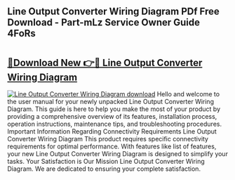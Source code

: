 ## Line Output Converter Wiring Diagram PDf Free Download - Part-mLz Service Owner Guide 4FoRs

# <h2><a href="http://dfnmif.blite.top/?on=Line+Output+Converter+Wiring+Diagram">🔗Download New 👉🔴 Line Output Converter Wiring Diagram</a></h2>

[![Line Output Converter Wiring Diagram download](https://i.imgur.com/lujVjoI.png)](http://dfnmif.blite.top/?on=Line+Output+Converter+Wiring+Diagram)
Hello and welcome to the user manual for your newly unpacked Line Output Converter Wiring Diagram. This guide is here to help you make the most of your product by providing a comprehensive overview of its features, installation process, operation instructions, maintenance tips, and troubleshooting procedures. Important Information Regarding Connectivity Requirements Line Output Converter Wiring Diagram This product requires specific connectivity requirements for optimal performance. With features like list of features, your new Line Output Converter Wiring Diagram is designed to simplify your tasks. Your Satisfaction is Our Mission Line Output Converter Wiring Diagram. We are dedicated to ensuring your complete satisfaction.
